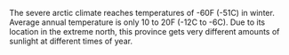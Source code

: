 The severe arctic climate reaches temperatures of -60F (-51C) in winter. Average annual temperature is only 10 to 20F (-12C to -6C). Due to its location in the extreme north, this province gets very different amounts of sunlight at different times of year. 